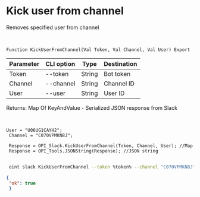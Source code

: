 ﻿---
sidebar_position: 8
---

# Kick user from channel
 Removes specified user from channel


<br/>


`Function KickUserFromChannel(Val Token, Val Channel, Val User) Export`

 | Parameter | CLI option | Type | Destination |
 |-|-|-|-|
 | Token | --token | String | Bot token |
 | Channel | --channel | String | Channel ID |
 | User | --user | String | User ID |

 
 Returns: Map Of KeyAndValue - Serialized JSON response from Slack

<br/>




```bsl title="Code example"
User = "U06UG1CAYH2";
 Channel = "C070VPMKN8J";
 
 Response = OPI_Slack.KickUserFromChannel(Token, Channel, User); //Map
 Response = OPI_Tools.JSONString(Response); //JSON string
```
	


```sh title="CLI command example"
 
 oint slack KickUserFromChannel --token %token% --channel "C070VPMKN8J" --user "U06UG1CAYH2"

```

```json title="Result"
{
 "ok": true
 }
```
